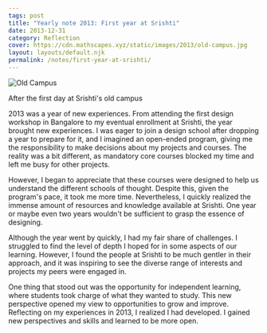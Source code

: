 ```yaml
---
tags: post
title: "Yearly note 2013: First year at Srishti"
date: 2013-12-31
category: Reflection
cover: https://cdn.mathscapes.xyz/static/images/2013/old-campus.jpg
layout: layouts/default.njk
permalink: /notes/first-year-at-srishti/
--- 
```


<img src="https://cdn.mathscapes.xyz/static/images/2013/old-campus.jpg" alt="Old Campus" />

After the first day at Srishti's old campus
 
2013 was a year of new experiences. From attending the first design workshop in Bangalore to my eventual enrollment at Srishti, the year brought new experiences. I was eager to join a design school after dropping a year to prepare for it, and I imagined an open-ended program, giving me the responsibility to make decisions about my projects and courses. The reality was a bit different, as mandatory core courses blocked my time and left me busy for other projects.

However, I began to appreciate that these courses were designed to help us understand the different schools of thought. Despite this, given the program's pace, it took me more time. Nevertheless, I quickly realized the immense amount of resources and knowledge available at Srishti. One year or maybe even two years wouldn't be sufficient to grasp the essence of designing.

Although the year went by quickly, I had my fair share of challenges. I struggled to find the level of depth I hoped for in some aspects of our learning. However, I found the people at Srishti to be much gentler in their approach, and it was inspiring to see the diverse range of interests and projects my peers were engaged in.

One thing that stood out was the opportunity for independent learning, where students took charge of what they wanted to study. This new perspective opened my view to opportunities to grow and improve. Reflecting on my experiences in 2013, I realized I had developed. I gained new perspectives and skills and learned to be more open. 